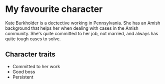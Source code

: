 # My favourite character

Kate Burkholder is a dectective working in Pennsylvania. She has an Amish background that helps her when dealing with cases in the Amish community. She's quite committed to her job, not married, and always has quite tough cases to solve.

## Character traits

* Committed to her work
* Good boss
* Persistent